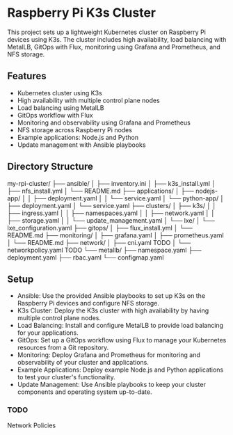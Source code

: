 # Raspberry Pi K3s Cluster
This project sets up a lightweight Kubernetes cluster on Raspberry Pi devices using K3s. The cluster includes high availability, load balancing with MetalLB, GitOps with Flux, monitoring using Grafana and Prometheus, and NFS storage.

## Features
- Kubernetes cluster using K3s
- High availability with multiple control plane nodes
- Load balancing using MetalLB
- GitOps workflow with Flux
- Monitoring and observability using Grafana and Prometheus
- NFS storage across Raspberry Pi nodes
- Example applications: Node.js and Python
- Update management with Ansible playbooks


## Directory Structure

my-rpi-cluster/
├── ansible/
│   ├── inventory.ini
│   ├── k3s_install.yml
│   ├── nfs_install.yml
│   └── README.md
├── applications/
│   ├── nodejs-app/
│   │   ├── deployment.yaml
│   │   └── service.yaml
│   └── python-app/
│       ├── deployment.yaml
│       └── service.yaml
├── clusters/
│   ├── k3s/
│   │   ├── ingress.yaml
│   │   ├── namespaces.yaml
│   │   ├── network.yaml
│   │   ├── storage.yaml
│   │   └── update_management.yaml
│   └── lxe/
│       └── lxe_configuration.yaml
├── gitops/
│   ├── flux_install.yml
│   └── README.md
├── monitoring/
│   ├── grafana.yaml
│   ├── prometheus.yaml
│   └── README.md
├── network/
│   ├── cni.yaml TODO
│   └── networkpolicy.yaml TODO
└── metallb/
    ├── namespace.yaml
    ├── deployment.yaml
    ├── rbac.yaml
    └── configmap.yaml

## Setup 
- Ansible: Use the provided Ansible playbooks to set up K3s on the Raspberry Pi devices and configure NFS storage.
- K3s Cluster: Deploy the K3s cluster with high availability by having multiple control plane nodes.
- Load Balancing: Install and configure MetalLB to provide load balancing for your applications.
- GitOps: Set up a GitOps workflow using Flux to manage your Kubernetes resources from a Git repository.
- Monitoring: Deploy Grafana and Prometheus for monitoring and observability of your cluster and applications.
- Example Applications: Deploy example Node.js and Python applications to test your cluster's functionality.
- Update Management: Use Ansible playbooks to keep your cluster components and operating system up-to-date.


### TODO

Network Policies
